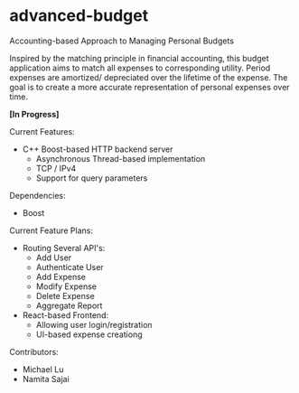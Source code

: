 # advanced-budget
Accounting-based Approach to Managing Personal Budgets

Inspired by the matching principle in financial accounting, this budget application
aims to match all expenses to corresponding utility. Period expenses are amortized/
depreciated over the lifetime of the expense. The goal is to create a more accurate
representation of personal expenses over time. 

**[In Progress]**

Current Features: 
- C++ Boost-based HTTP backend server
    - Asynchronous Thread-based implementation
    - TCP / IPv4
    - Support for query parameters


Dependencies:
- Boost 

Current Feature Plans: 
- Routing Several API's:
    - Add User
    - Authenticate User
    - Add Expense 
    - Modify Expense
    - Delete Expense
    - Aggregate Report 
- React-based Frontend:
    - Allowing user login/registration
    - UI-based expense creationg

Contributors: 
- Michael Lu
- Namita Sajai
